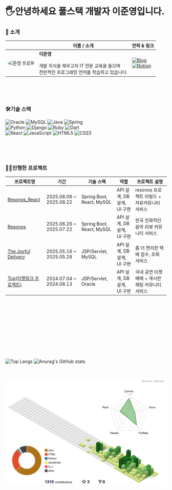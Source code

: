 <!-- 인사말 -->
# 🖐️안녕하세요 풀스택 개발자 이준영입니다.

<!-- 내 정보 -->
<h3>👤 소개</h3>

|      | 이름 / 소개 | 연락 & 링크 |
|------|------------|------------|
| <img src="https://github.com/user-attachments/assets/bf1578ad-90db-4970-95a8-a0b6c8d8d05c" alt="준영 프로필" width="120" style="border-radius:50%;"> | **이준영**<br><br>개발 지식을 채우고자 IT 전문 교육을 들으며 <br> 전반적인 프로그래밍 언어를 학습하고 있습니다. | [![Blog](https://img.shields.io/badge/Blog-FF5722?style=for-the-badge&logo=wordpress&logoColor=white)](https://blog.naver.com/tjsans9069)<br>[![Notion](https://img.shields.io/badge/Notion-000000?style=for-the-badge&logo=notion&logoColor=black&color=white)](https://innate-rise-1ac.notion.site/295bda6f1a1141499d455877e24f4cf2?pvs=4)

<br>
<br>
<br>

<!-- 기술 스택 -->
<h3>🛠️기술 스택</h3>
<div>

  ![Oracle](https://img.shields.io/badge/Oracle-F80000?style=for-the-badge&logo=oracle&logoColor=white)
  ![MySQL](https://img.shields.io/badge/mysql-4479A1.svg?style=for-the-badge&logo=mysql&logoColor=white)
  ![Java](https://img.shields.io/badge/java-%23ED8B00.svg?style=for-the-badge&logo=openjdk&logoColor=white)
  ![Spring](https://img.shields.io/badge/spring-%236DB33F.svg?style=for-the-badge&logo=spring&logoColor=white)
  <br>
  ![Python](https://img.shields.io/badge/python-3670A0?style=for-the-badge&logo=python&logoColor=ffdd54)
  ![Django](https://img.shields.io/badge/django-%23092E20.svg?style=for-the-badge&logo=django&logoColor=white)
  ![Ruby](https://img.shields.io/badge/ruby-%23CC342D.svg?style=for-the-badge&logo=ruby&logoColor=white)
  ![Dart](https://img.shields.io/badge/dart-%230175C2.svg?style=for-the-badge&logo=dart&logoColor=white)
  <br>
  ![React](https://img.shields.io/badge/react-%2320232a.svg?style=for-the-badge&logo=react&logoColor=%2361DAFB)
  ![JavaScript](https://img.shields.io/badge/javascript-%23323330.svg?style=for-the-badge&logo=javascript&logoColor=%23F7DF1E)
  ![HTML5](https://img.shields.io/badge/html5-%23E34F26.svg?style=for-the-badge&logo=html5&logoColor=white)
  ![CSS3](https://img.shields.io/badge/css3-%231572B6.svg?style=for-the-badge&logo=css3&logoColor=white)
  
</div>

<br>
<br>
<br>

<!-- 프로젝트 테이블 -->
<h3>🧑‍💻진행한 프로젝트</h3>

| 프로젝트명 | 기간 | 기술 스택 | 역할 | 프로젝트 설명 |
|------------|------|-----------|------|-------------------------|
| [Resonos_React](https://github.com/Lee-0210/Resonos_React) | 2025.08.06 ~ 2025.08.22 | Spring Boot, React, MySQL | API 설계, DB 설계, UI 구현 | resonos 프로젝트 리빌드 + 자유커뮤니티 서비스 |
| [Resonos](https://github.com/ruff1376/Resonos) | 2025.06.26 ~ 2025.07.22 | Spring Boot, React, MySQL | API 설계, DB 설계, UI 구현 | 한국 친화적인 음악 리뷰 커뮤니티 서비스 |
| [The Joyful Delivery](https://github.com/skymin022/the_joyful_delivery) | 2025.05.16 ~ 2025.05.28 | JSP/Servlet, MySQL | API 설계, DB 설계, UI 구현 | 좀 더 편리한 택배 접수, 조회 서비스 |
| [Tcp(티켓링크 프로젝트)](https://github.com/wkdqls00/Tcp2) | 2024.07.04 ~ 2024.08.13 | JSP/Servlet, Oracle | API 설계, DB 설계, UI 구현 | 국내 공연 티켓 예매 + 게시판 채팅 커뮤니티 서비스 |


<br>
<br>
<br>
<br>
<br>
<br>
<br>
<br>
<br>
<br>

<div>
  
  ![Top Langs](https://github-readme-stats.vercel.app/api/top-langs/?username=Lee-0210&langs_count=5) 
  ![Anurag's GitHub stats](https://github-readme-stats.vercel.app/api?username=Lee-0210&show_icons=true&theme=transparent)
  
</div>

<br>

![](./profile-3d-contrib/profile-green-animate.svg)

